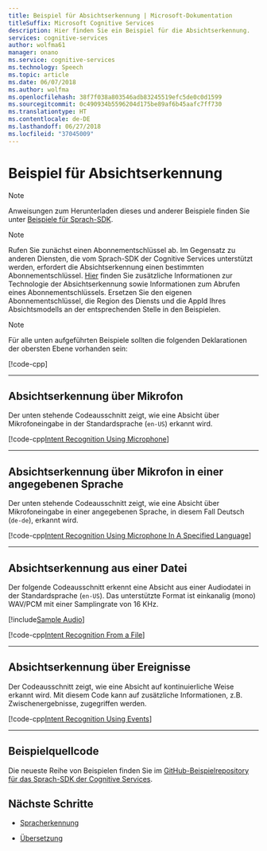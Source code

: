 ```yaml
---
title: Beispiel für Absichtserkennung | Microsoft-Dokumentation
titleSuffix: Microsoft Cognitive Services
description: Hier finden Sie ein Beispiel für die Absichtserkennung.
services: cognitive-services
author: wolfma61
manager: onano
ms.service: cognitive-services
ms.technology: Speech
ms.topic: article
ms.date: 06/07/2018
ms.author: wolfma
ms.openlocfilehash: 38f7f038a803546adb83245519efc5de0c0d1599
ms.sourcegitcommit: 0c490934b5596204d175be89af6b45aafc7ff730
ms.translationtype: HT
ms.contentlocale: de-DE
ms.lasthandoff: 06/27/2018
ms.locfileid: "37045009"
---
```

# <a name="sample-for-intent-recognition"></a>Beispiel für Absichtserkennung

> [!NOTE]
> Anweisungen zum Herunterladen dieses und anderer Beispiele finden Sie unter [Beispiele für Sprach-SDK](samples.md).

> [!NOTE]
> Rufen Sie zunächst einen Abonnementschlüssel ab. Im Gegensatz zu anderen Diensten, die vom Sprach-SDK der Cognitive Services unterstützt werden, erfordert die Absichtserkennung einen bestimmten Abonnementschlüssel. [Hier](https://www.luis.ai) finden Sie zusätzliche Informationen zur Technologie der Absichtserkennung sowie Informationen zum Abrufen eines Abonnementschlüssels. Ersetzen Sie den eigenen Abonnementschlüssel, die Region des Diensts und die AppId Ihres Absichtsmodells an der entsprechenden Stelle in den Beispielen.

> [!NOTE]
> Für alle unten aufgeführten Beispiele sollten die folgenden Deklarationen der obersten Ebene vorhanden sein:
>
> [!code-cpp[](~/samples-cognitive-services-speech-sdk/Windows/cxx_samples/intent_recognition_samples.cpp#toplevel)]
>
> - - -

## <a name="intent-recognition-using-microphone"></a>Absichtserkennung über Mikrofon

Der unten stehende Codeausschnitt zeigt, wie eine Absicht über Mikrofoneingabe in der Standardsprache (`en-US`) erkannt wird.

[!code-cpp[Intent Recognition Using Microphone](~/samples-cognitive-services-speech-sdk/Windows/cxx_samples/intent_recognition_samples.cpp#IntentRecognitionWithMicrophone)]

- - -

## <a name="intent-recognition-using-microphone-in-a-specified-language"></a>Absichtserkennung über Mikrofon in einer angegebenen Sprache

Der unten stehende Codeausschnitt zeigt, wie eine Absicht über Mikrofoneingabe in einer angegebenen Sprache, in diesem Fall Deutsch (`de-de`), erkannt wird.

[!code-cpp[Intent Recognition Using Microphone In A Specified Language](~/samples-cognitive-services-speech-sdk/Windows/cxx_samples/intent_recognition_samples.cpp#IntentRecognitionWithLanguage)]

- - -

## <a name="intent-recognition-from-a-file"></a>Absichtserkennung aus einer Datei

Der folgende Codeausschnitt erkennt eine Absicht aus einer Audiodatei in der Standardsprache (`en-US`). Das unterstützte Format ist einkanalig (mono) WAV/PCM mit einer Samplingrate von 16 KHz.

[!include[Sample Audio](includes/sample-audio.md)]

[!code-cpp[Intent Recognition From a File](~/samples-cognitive-services-speech-sdk/Windows/cxx_samples/intent_recognition_samples.cpp#IntentRecognitionWithFile)]

- - -

## <a name="intent-recognition-using-events"></a>Absichtserkennung über Ereignisse

Der Codeausschnitt zeigt, wie eine Absicht auf kontinuierliche Weise erkannt wird. Mit diesem Code kann auf zusätzliche Informationen, z.B. Zwischenergebnisse, zugegriffen werden. 

[!code-cpp[Intent Recognition Using Events](~/samples-cognitive-services-speech-sdk/Windows/cxx_samples/intent_recognition_samples.cpp#IntentContinuousRecognitionUsingEvents)]

- - -

## <a name="sample-source-code"></a>Beispielquellcode

Die neueste Reihe von Beispielen finden Sie im [GitHub-Beispielrepository für das Sprach-SDK der Cognitive Services](https://aka.ms/csspeech/samples).

## <a name="next-steps"></a>Nächste Schritte

- [Spracherkennung](./speech-to-text-sample.md)

- [Übersetzung](./translation.md)
